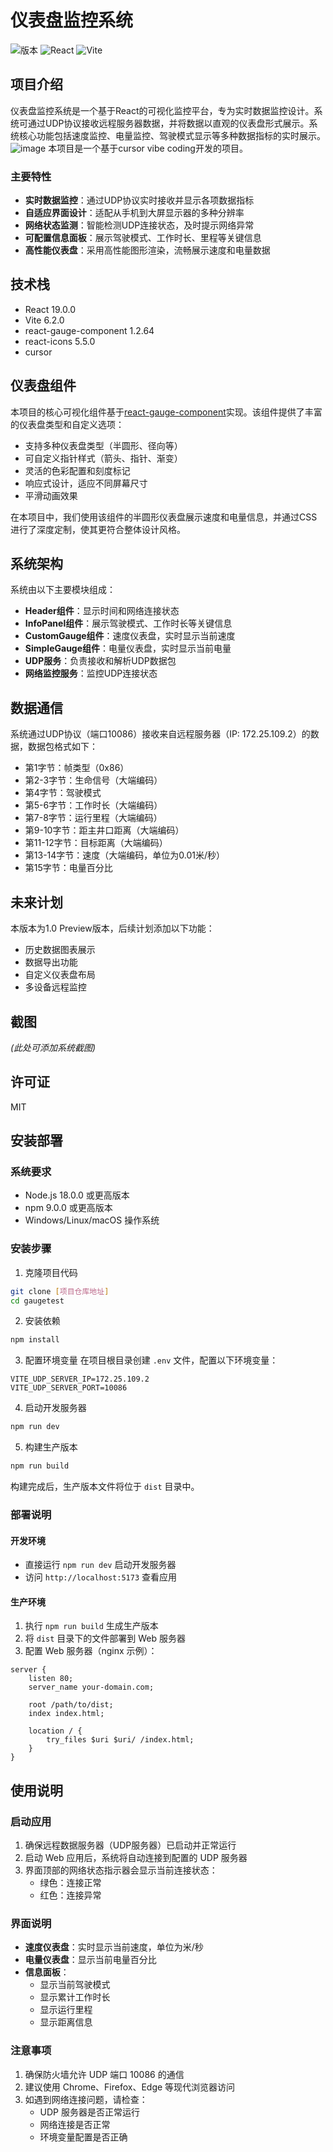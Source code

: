 # 仪表盘监控系统

![版本](https://img.shields.io/badge/版本-1.0-blue)
![React](https://img.shields.io/badge/React-19.0.0-61dafb)
![Vite](https://img.shields.io/badge/Vite-6.2.0-646cff)

## 项目介绍

仪表盘监控系统是一个基于React的可视化监控平台，专为实时数据监控设计。系统可通过UDP协议接收远程服务器数据，并将数据以直观的仪表盘形式展示。系统核心功能包括速度监控、电量监控、驾驶模式显示等多种数据指标的实时展示。
![image](https://github.com/user-attachments/assets/555555e5-8a50-460c-a605-78e309e94a87)
本项目是一个基于cursor vibe coding开发的项目。

### 主要特性

- **实时数据监控**：通过UDP协议实时接收并显示各项数据指标
- **自适应界面设计**：适配从手机到大屏显示器的多种分辨率
- **网络状态监测**：智能检测UDP连接状态，及时提示网络异常
- **可配置信息面板**：展示驾驶模式、工作时长、里程等关键信息
- **高性能仪表盘**：采用高性能图形渲染，流畅展示速度和电量数据

## 技术栈

- React 19.0.0
- Vite 6.2.0
- react-gauge-component 1.2.64
- react-icons 5.5.0
- cursor

## 仪表盘组件

本项目的核心可视化组件基于[react-gauge-component](https://www.npmjs.com/package/react-gauge-component)实现。该组件提供了丰富的仪表盘类型和自定义选项：

- 支持多种仪表盘类型（半圆形、径向等）
- 可自定义指针样式（箭头、指针、渐变）
- 灵活的色彩配置和刻度标记
- 响应式设计，适应不同屏幕尺寸
- 平滑动画效果

在本项目中，我们使用该组件的半圆形仪表盘展示速度和电量信息，并通过CSS进行了深度定制，使其更符合整体设计风格。

## 系统架构

系统由以下主要模块组成：

- **Header组件**：显示时间和网络连接状态
- **InfoPanel组件**：展示驾驶模式、工作时长等关键信息
- **CustomGauge组件**：速度仪表盘，实时显示当前速度
- **SimpleGauge组件**：电量仪表盘，实时显示当前电量
- **UDP服务**：负责接收和解析UDP数据包
- **网络监控服务**：监控UDP连接状态

## 数据通信

系统通过UDP协议（端口10086）接收来自远程服务器（IP: 172.25.109.2）的数据，数据包格式如下：

- 第1字节：帧类型（0x86）
- 第2-3字节：生命信号（大端编码）
- 第4字节：驾驶模式
- 第5-6字节：工作时长（大端编码）
- 第7-8字节：运行里程（大端编码）
- 第9-10字节：距主井口距离（大端编码）
- 第11-12字节：目标距离（大端编码）
- 第13-14字节：速度（大端编码，单位为0.01米/秒）
- 第15字节：电量百分比

## 未来计划

本版本为1.0 Preview版本，后续计划添加以下功能：

- 历史数据图表展示
- 数据导出功能
- 自定义仪表盘布局
- 多设备远程监控

## 截图

*(此处可添加系统截图)*

## 许可证

MIT

## 安装部署

### 系统要求

- Node.js 18.0.0 或更高版本
- npm 9.0.0 或更高版本
- Windows/Linux/macOS 操作系统

### 安装步骤

1. 克隆项目代码
```bash
git clone [项目仓库地址]
cd gaugetest
```

2. 安装依赖
```bash
npm install
```

3. 配置环境变量
在项目根目录创建 `.env` 文件，配置以下环境变量：
```env
VITE_UDP_SERVER_IP=172.25.109.2
VITE_UDP_SERVER_PORT=10086
```

4. 启动开发服务器
```bash
npm run dev
```

5. 构建生产版本
```bash
npm run build
```

构建完成后，生产版本文件将位于 `dist` 目录中。

### 部署说明

#### 开发环境
- 直接运行 `npm run dev` 启动开发服务器
- 访问 `http://localhost:5173` 查看应用

#### 生产环境
1. 执行 `npm run build` 生成生产版本
2. 将 `dist` 目录下的文件部署到 Web 服务器
3. 配置 Web 服务器（nginx 示例）：
```nginx
server {
    listen 80;
    server_name your-domain.com;

    root /path/to/dist;
    index index.html;

    location / {
        try_files $uri $uri/ /index.html;
    }
}
```

## 使用说明

### 启动应用
1. 确保远程数据服务器（UDP服务器）已启动并正常运行
2. 启动 Web 应用后，系统将自动连接到配置的 UDP 服务器
3. 界面顶部的网络状态指示器会显示当前连接状态：
   - 绿色：连接正常
   - 红色：连接异常

### 界面说明
- **速度仪表盘**：实时显示当前速度，单位为米/秒
- **电量仪表盘**：显示当前电量百分比
- **信息面板**：
  - 显示当前驾驶模式
  - 显示累计工作时长
  - 显示运行里程
  - 显示距离信息

### 注意事项
1. 确保防火墙允许 UDP 端口 10086 的通信
2. 建议使用 Chrome、Firefox、Edge 等现代浏览器访问
3. 如遇到网络连接问题，请检查：
   - UDP 服务器是否正常运行
   - 网络连接是否正常
   - 环境变量配置是否正确

